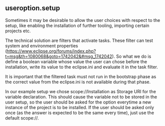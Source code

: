 ## useroption.setup

Sometimes it may be desirable to allow the user choices with respect to the setup, like enabling the installation of further tooling, importing certain projects etc.

The technical solution are filters that activate tasks. These filter can test system and environment properties (https://www.eclipse.org/forums/index.php?t=msg&th=1080068&goto=1742042&#msg_1742042). So what we do is define a boolean variable whose value the user can chose before the installation, write its value to the eclipse.ini and evaluate it in the task filter.

It is important that the filtered task must not run in the bootstrap phase as the correct value from the eclipse.ini is not available during that phase.

In our example setup we chose scope://Installation as Storage URI for the variable declaration. This should cause the variable not to be stored in the user setup, so the user should be asked for the option everytime a new instance of the project is to be installed. If the user should be asked only once (as the answer is expected to be the same every time), just use the default scope://.